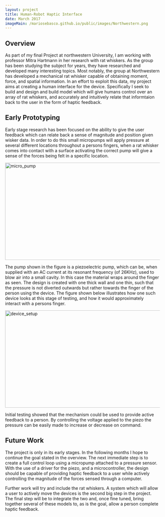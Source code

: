 ```yaml
---
layout: project
title: Human-Robot Haptic Interface
date: March 2017
imageMain: /mariosebasco.github.io/public/images/Northwestern.png
---
```




## Overview

As part of my final Project at northwestern University, I am working with professor Mitra Hartmann in her research with rat whiskers. As the group has been studying the subject for years, they have researched and developed many interesting topics. Most notably, the group at Northwestern has developed a mechanical rat whisker capable of obtaining moment, force, and spatial information. In an effort to exploit this data, my project aims at creating a human interface for the device. Specifically I seek to build and design and build  model which will give humans control over an array of rat whiskers, and accurately and intuitively relate that informtaion back to the user in the form of haptic feedback.

## Early Prototyping

Early stage research has been focused on the ability to give the user feedback which can relate back a sense of magnitude and position given wisker data. In order to do this small micropumps will apply pressure at several different locations throughout a persons fingers, when a rat whisker comes into contact with a surface activating the correct pump will give a sense of the forces being felt in a specific location.

<img src="/mariosebasco.github.io/public/images/deviceSetup.png" alt="micro_pump" style="width:800px;height:316px;">


The pump shown in the figure is a piezoelectric pump, which can be, when supplied with an AC current at its resonant frequency (of 26KHz), used to blow air into a small cavity. In this case the material wraps around the finger as seen. The design is created with one thick wall and one thin, such that the pressure is not diverted outwards but rather towards the finger of the person using the device. The figure shown below illustrates how one such device looks at this stage of testing, and how it would approximately interact with a persons finger.

<img src="/mariosebasco.github.io/public/images/microPump.png" alt="device_setup" style="width:800px;height:316px;">


Initial testing showed that the mechanism could be used to provide active feedback to a person. By controlling the voltage applied to the piezo the pressure can be easily made to increase or decrease on command. 

## Future Work

The project is only in its early stages. In the following months I hope to continue the goal stated in the overview. The next immediate step is to create a full control loop using a micropump attached to a pressure sensor. With the use of a driver for the piezo, and a microcontroller, the design should be capable of providing haptic feedback to a user while actively controlling the magnitude of the forces sensed through a computer.

Further work will try and include the rat whiskers. A system which will allow a user to actively move the devices is the second big step in the project. The final step will be to integrate the two and, once fine tuned, bring together several of these models to, as is the goal, allow a person complete haptic feedback.
